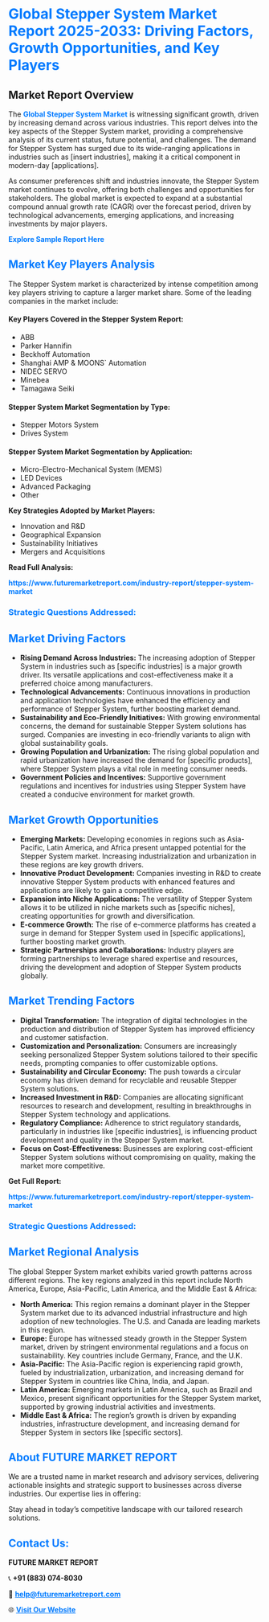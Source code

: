 <h1 style="color: #007BFF;">Global Stepper System Market Report 2025-2033: Driving Factors, Growth Opportunities, and Key Players</h1>

<section id="overview">
<h2>Market Report Overview</h2>
<p>The <a href="https://www.futuremarketreport.com/industry-report/stepper-system-market" style="color: #007BFF; text-decoration: none;"><strong>Global Stepper System Market</strong></a> is witnessing significant growth, driven by increasing demand across various industries. This report delves into the key aspects of the Stepper System market, providing a comprehensive analysis of its current status, future potential, and challenges. The demand for Stepper System has surged due to its wide-ranging applications in industries such as [insert industries], making it a critical component in modern-day [applications].</p>
<p>As consumer preferences shift and industries innovate, the Stepper System market continues to evolve, offering both challenges and opportunities for stakeholders. The global market is expected to expand at a substantial compound annual growth rate (CAGR) over the forecast period, driven by technological advancements, emerging applications, and increasing investments by major players.</p>
</section>

<section id="overview">
<p><a href="https://www.futuremarketreport.com/request-sample/reportId=115826" style="color: #007BFF; text-decoration: none;"><strong>Explore Sample Report Here</strong></a></p>
</section>

<section id="key-players">
<h2 style="color: #007BFF;">Market Key Players Analysis</h2>
<p>The Stepper System market is characterized by intense competition among key players striving to capture a larger market share. Some of the leading companies in the market include:</p>
<h4>Key Players Covered in the Stepper System Report:</h4>
<ul><li>ABB</li><li>Parker Hannifin</li><li>Beckhoff Automation</li><li>Shanghai AMP &amp; MOONS` Automation</li><li>NIDEC SERVO</li><li>Minebea</li><li>Tamagawa Seiki</li></ul>
<h4>Stepper System Market Segmentation by Type:</h4>
<ul><li>Stepper Motors System</li><li>Drives System</li></ul>

<h4>Stepper System Market Segmentation by Application:</h4>
<ul><li>Micro-Electro-Mechanical System (MEMS)</li><li>LED Devices</li><li>Advanced Packaging</li><li>Other</li></ul>
<p><strong>Key Strategies Adopted by Market Players:</strong></p>
<ul>
<li>Innovation and R&D</li>
<li>Geographical Expansion</li>
<li>Sustainability Initiatives</li>
<li>Mergers and Acquisitions</li>
</ul>
</section>

<section>
<p><strong>Read Full Analysis: </strong></p><a href="https://www.futuremarketreport.com/industry-report/stepper-system-market" style="color: #007BFF; text-decoration: none;"><strong>https://www.futuremarketreport.com/industry-report/stepper-system-market</strong></a>
<h3 style="color: #007BFF;">Strategic Questions Addressed:</h3>
</section>

<section id="driving-factors">
<h2 style="color: #007BFF;">Market Driving Factors</h2>
<ul>
<li><strong>Rising Demand Across Industries:</strong> The increasing adoption of Stepper System in industries such as [specific industries] is a major growth driver. Its versatile applications and cost-effectiveness make it a preferred choice among manufacturers.</li>
<li><strong>Technological Advancements:</strong> Continuous innovations in production and application technologies have enhanced the efficiency and performance of Stepper System, further boosting market demand.</li>
<li><strong>Sustainability and Eco-Friendly Initiatives:</strong> With growing environmental concerns, the demand for sustainable Stepper System solutions has surged. Companies are investing in eco-friendly variants to align with global sustainability goals.</li>
<li><strong>Growing Population and Urbanization:</strong> The rising global population and rapid urbanization have increased the demand for [specific products], where Stepper System plays a vital role in meeting consumer needs.</li>
<li><strong>Government Policies and Incentives:</strong> Supportive government regulations and incentives for industries using Stepper System have created a conducive environment for market growth.</li>
</ul>
</section>

<section id="growth-opportunities">
<h2 style="color: #007BFF;">Market Growth Opportunities</h2>
<ul>
<li><strong>Emerging Markets:</strong> Developing economies in regions such as Asia-Pacific, Latin America, and Africa present untapped potential for the Stepper System market. Increasing industrialization and urbanization in these regions are key growth drivers.</li>
<li><strong>Innovative Product Development:</strong> Companies investing in R&D to create innovative Stepper System products with enhanced features and applications are likely to gain a competitive edge.</li>
<li><strong>Expansion into Niche Applications:</strong> The versatility of Stepper System allows it to be utilized in niche markets such as [specific niches], creating opportunities for growth and diversification.</li>
<li><strong>E-commerce Growth:</strong> The rise of e-commerce platforms has created a surge in demand for Stepper System used in [specific applications], further boosting market growth.</li>
<li><strong>Strategic Partnerships and Collaborations:</strong> Industry players are forming partnerships to leverage shared expertise and resources, driving the development and adoption of Stepper System products globally.</li>
</ul>
</section>

<section id="trending-factors">
<h2 style="color: #007BFF;">Market Trending Factors</h2>
<ul>
<li><strong>Digital Transformation:</strong> The integration of digital technologies in the production and distribution of Stepper System has improved efficiency and customer satisfaction.</li>
<li><strong>Customization and Personalization:</strong> Consumers are increasingly seeking personalized Stepper System solutions tailored to their specific needs, prompting companies to offer customizable options.</li>
<li><strong>Sustainability and Circular Economy:</strong> The push towards a circular economy has driven demand for recyclable and reusable Stepper System solutions.</li>
<li><strong>Increased Investment in R&D:</strong> Companies are allocating significant resources to research and development, resulting in breakthroughs in Stepper System technology and applications.</li>
<li><strong>Regulatory Compliance:</strong> Adherence to strict regulatory standards, particularly in industries like [specific industries], is influencing product development and quality in the Stepper System market.</li>
<li><strong>Focus on Cost-Effectiveness:</strong> Businesses are exploring cost-efficient Stepper System solutions without compromising on quality, making the market more competitive.</li>
</ul>
</section>

<section>
<p><strong>Get Full Report: </strong></p><a href="https://www.futuremarketreport.com/industry-report/stepper-system-market" style="color: #007BFF; text-decoration: none;"><strong>https://www.futuremarketreport.com/industry-report/stepper-system-market</strong></a>
<h3 style="color: #007BFF;">Strategic Questions Addressed:</h3>
</section>


<section id="regional-analysis">
<h2 style="color: #007BFF;">Market Regional Analysis</h2>
<p>The global Stepper System market exhibits varied growth patterns across different regions. The key regions analyzed in this report include North America, Europe, Asia-Pacific, Latin America, and the Middle East & Africa:</p>
<ul>
<li><strong>North America:</strong> This region remains a dominant player in the Stepper System market due to its advanced industrial infrastructure and high adoption of new technologies. The U.S. and Canada are leading markets in this region.</li>
<li><strong>Europe:</strong> Europe has witnessed steady growth in the Stepper System market, driven by stringent environmental regulations and a focus on sustainability. Key countries include Germany, France, and the U.K.</li>
<li><strong>Asia-Pacific:</strong> The Asia-Pacific region is experiencing rapid growth, fueled by industrialization, urbanization, and increasing demand for Stepper System in countries like China, India, and Japan.</li>
<li><strong>Latin America:</strong> Emerging markets in Latin America, such as Brazil and Mexico, present significant opportunities for the Stepper System market, supported by growing industrial activities and investments.</li>
<li><strong>Middle East & Africa:</strong> The region’s growth is driven by expanding industries, infrastructure development, and increasing demand for Stepper System in sectors like [specific sectors].</li>
</ul>
</section>

<footer>
<h2 style="color: #007BFF;">About FUTURE MARKET REPORT</h2>
<p>We are a trusted name in market research and advisory services, delivering actionable insights and strategic support to businesses across diverse industries. Our expertise lies in offering:</p>

<p>Stay ahead in today’s competitive landscape with our tailored research solutions.</p>

<h2 style="color: #007BFF;">Contact Us:</h2>
<p><strong>FUTURE MARKET REPORT</strong></p>
<p>📞 <strong>+91 (883) 074-8030</strong></p>
<p>📧 <strong><a href="mailto:help@futuremarketreport.com" style="color: #007BFF;">help@futuremarketreport.com</a></strong></p>
<p>🌐 <strong><a href="https://www.futuremarketreport.com/" style="color: #007BFF;">Visit Our Website</a></strong></p>
</footer>